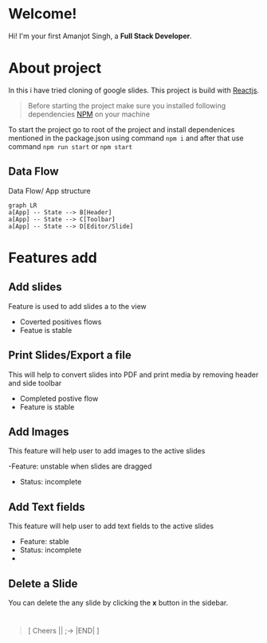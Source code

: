 # Welcome!

Hi! I'm your first Amanjot Singh, a **Full Stack Developer**.


# About project
In this i have tried cloning of google slides.
This project is build with [Reactjs](https://reactjs.org/).

>  Before starting the project make sure you installed following dependencies  [NPM](https://www.npmjs.com/get-npm)  on your machine 

To start the project  go to root of the project and install dependenices mentioned in the package.json using command `npm i` and after that use command `npm run start` or `npm start`



## Data Flow
 Data Flow/ App structure

```mermaid
graph LR
a[App] -- State --> B[Header]
a[App] -- State --> C[Toolbar]
a[App] -- State --> D[Editor/Slide]
```

# Features add


## Add slides

Feature is used to add slides a to the view

- Coverted positives flows
 - Featue is stable

## Print Slides/Export a file

This will help to convert slides into PDF and print media by removing header and side toolbar 

- Completed postive flow
- Feature is stable

## Add Images

This feature will help user to add images to the active slides

-Feature: unstable when slides are dragged
- Status: incomplete

## Add Text fields

This feature will help user to add text fields to the active slides

 - Feature: stable
 - Status: incomplete 
 - 
## Delete a Slide

You can delete the any slide by clicking the **x** button in the sidebar.




#

>   [  Cheers || ;->  |END| ]